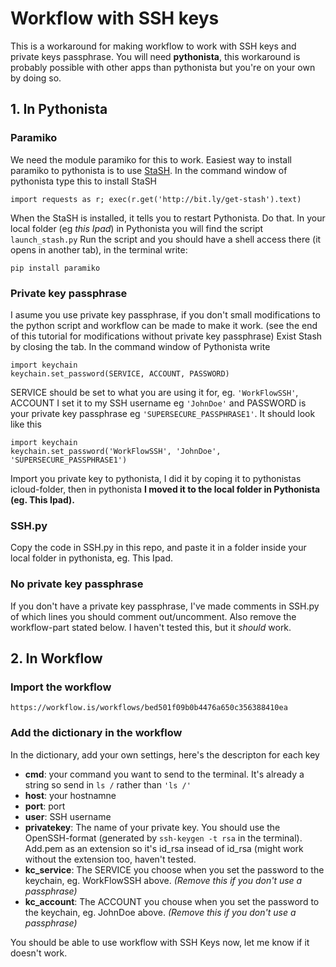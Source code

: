 # Workflow with SSH keys
This is a workaround for making workflow to work with SSH keys and private keys passphrase. You will need **pythonista**, this workaround is probably possible with other apps than pythonista but you're on your own by doing so.

## 1. In Pythonista

### Paramiko
We need the module paramiko for this to work. Easiest way to install paramiko to pythonista is to use [StaSH](https://github.com/ywangd/stash). In the command window of pythonista type this to install StaSH

    import requests as r; exec(r.get('http://bit.ly/get-stash').text)
    
When the StaSH is installed, it tells you to restart Pythonista. Do that. In your local folder (eg *this Ipad*) in Pythonista you will find the script `launch_stash.py`
Run the script and you should have a shell access there (it opens in another tab), in the terminal write:
    
    pip install paramiko

### Private key passphrase
I asume you use private key passphrase, if you don't small modifications to the python script and workflow can be made to make it work. (see the end of this tutorial for modifications without private key passphrase)
Exist Stash by closing the tab. In the command window of Pythonista write

    import keychain
    keychain.set_password(SERVICE, ACCOUNT, PASSWORD)
    
SERVICE should be set to what you are using it for, eg. `'WorkFlowSSH'`, ACCOUNT I set it to my SSH username eg `'JohnDoe'` and PASSWORD is your private key passphrase eg `'SUPERSECURE_PASSPHRASE1'`. It should look like this

    
    import keychain
    keychain.set_password('WorkFlowSSH', 'JohnDoe', 'SUPERSECURE_PASSPHRASE1')

Import you private key to pythonista, I did it by coping it to pythonistas icloud-folder, then in pythonista **I moved it to the local folder in Pythonista (eg. This Ipad).** 

### SSH.py
Copy the code in SSH.py in this repo, and paste it in a folder inside your local folder in pythonista, eg. This Ipad.


### No private key passphrase
If you don't have a private key passphrase, I've made comments in SSH.py of which lines you should comment out/uncomment. Also remove the workflow-part stated below. I haven't tested this, but it *should* work.

## 2. In Workflow

### Import the workflow

    https://workflow.is/workflows/bed501f09b0b4476a650c356388410ea
    
### Add the dictionary in the workflow
In the dictionary, add your own settings, here's the descripton for each key

* **cmd**: your command you want to send to the terminal. It's already a string so send in `ls /` rather than `'ls /'`
* **host**: your hostnamne
* **port**: port
* **user**: SSH username
* **privatekey**: The name of your private key. You should use the OpenSSH-format (generated by `ssh-keygen -t rsa` in the terminal). Add.pem as an extension so it's id_rsa insead of id_rsa (might work without the extension too, haven't tested.
* **kc_service**: The SERVICE you choose when you set the password to the keychain, eg. WorkFlowSSH above. *(Remove this if you don't use a passphrase)*
* **kc_account**: The ACCOUNT you chouse when you set the password to the keychain, eg. JohnDoe above. *(Remove this if you don't use a passphrase)*


You should be able to use workflow with SSH Keys now, let me know if it doesn't work.
